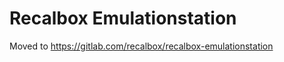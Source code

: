 Recalbox Emulationstation
================

Moved to https://gitlab.com/recalbox/recalbox-emulationstation
